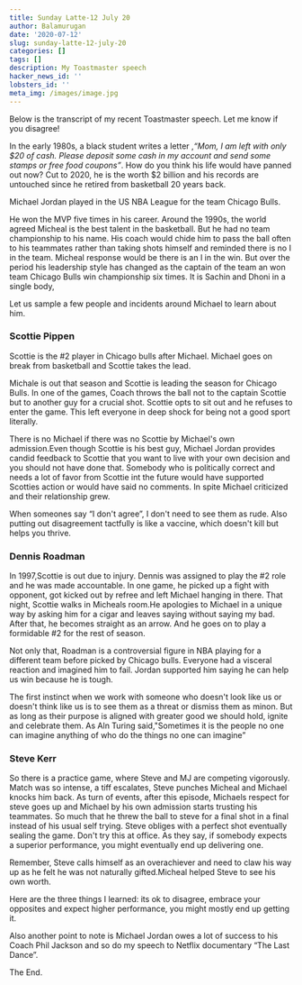 ```yaml
---
title: Sunday Latte-12 July 20
author: Balamurugan
date: '2020-07-12'
slug: sunday-latte-12-july-20
categories: []
tags: []
description: My Toastmaster speech
hacker_news_id: ''
lobsters_id: ''
meta_img: /images/image.jpg
---
```


Below is the transcript of my recent Toastmaster speech. Let me know if you disagree!

In the early 1980s, a black student writes a letter ,_“Mom, I am left with only $20 of cash. Please deposit some cash in my account and send some stamps or free food coupons”_. How do you think his life would have panned out now? Cut to 2020, he is the worth $2 billion and his records are untouched since he retired from basketball 20 years back.

Michael Jordan played in the US NBA League for the team Chicago Bulls.

He won the MVP five times in his career. Around the 1990s, the world agreed Micheal is the best talent in the basketball. But he had no team championship to his name. His coach would chide him to pass the ball often to his teammates rather than taking shots himself and reminded there is no I in the team. Micheal response would be there is an I in the win. But over the period his leadership style has changed as the captain of the team an won team Chicago Bulls win championship six times.
It is Sachin and Dhoni in a single body,

Let us sample a few people and incidents around Michael to learn about him.

### Scottie Pippen

Scottie is the #2 player in Chicago bulls after Michael. Michael goes on break from basketball and Scottie takes the lead.

Michale is out that season and Scottie is leading the season for Chicago Bulls. In one of the games, Coach throws the ball not to the captain Scottie but to another guy for a crucial shot. Scottie opts to sit out and he refuses to enter the game. This left everyone in deep shock for being not a good sport literally.

There is no Michael if there was no Scottie by Michael's own admission.Even though Scottie is his best guy, Michael Jordan provides candid feedback to Scottie that you want to live with your own decision and you should not have done that. Somebody who is politically correct and needs a lot of favor from Scottie int the future would have supported Scotties action or would have said no comments. In spite Michael criticized and their relationship grew.

When someones say “I don't agree”, I don't need to see them as rude. Also putting out disagreement tactfully is like a vaccine, which doesn't kill but helps you thrive.

### Dennis Roadman

In 1997,Scottie is out due to injury. Dennis was assigned to play the #2 role and he was made accountable. In one game, he picked up a fight with opponent, got kicked out by refree and left Michael hanging in there. That night, Scottie walks in Micheals room.He apologies to Michael in a unique way by asking him for a cigar and leaves saying without saying my bad. After that, he becomes straight as an arrow. And he goes on to play a formidable #2 for the rest of season.

Not only that, Roadman is a controversial figure in NBA playing for a different team before picked by Chicago bulls. Everyone had a visceral reaction and imagined him to fail. Jordan supported him saying he can help us win because he is tough.

The first instinct when we work with someone who doesn't look like us or doesn't think like us is to see them as a threat or dismiss them as minon. But as long as their purpose is aligned with greater good we should hold, ignite and celebrate them. As Aln Turing said,"Sometimes it is the people no one can imagine anything of who do the things no one can imagine”

### Steve Kerr
So there is a practice game, where Steve and MJ are competing vigorously. Match was so intense, a tiff escalates, Steve punches Micheal and Michael knocks him back. As turn of events, after this episode, Michaels respect for steve goes up and Michael by his own admission starts trusting his teammates. So much that he threw the ball to steve for a final shot in a final instead of his usual self trying. Steve obliges with a perfect shot eventually sealing the game. Don't try this at office. As they say, if somebody expects a superior performance, you might eventually end up delivering one.  

Remember, Steve calls himself as an overachiever and need to claw his way up as he felt he was not naturally gifted.Micheal helped Steve to see his own worth.

Here are the three things I learned: its ok to disagree, embrace your opposites and expect higher performance, you might mostly end up getting it.

Also another point to note is Michael Jordan owes a lot of success to his Coach Phil Jackson and so do my speech to Netflix documentary “The Last Dance”.

The End.